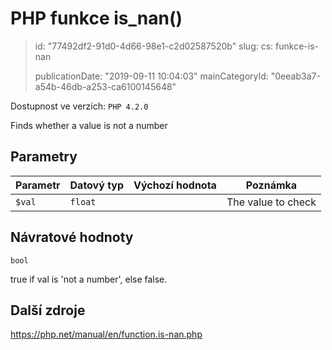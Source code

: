 PHP funkce is_nan()
===================

> id: "77492df2-91d0-4d66-98e1-c2d02587520b"
> slug:
> 	cs: funkce-is-nan
> 
> publicationDate: "2019-09-11 10:04:03"
> mainCategoryId: "0eeab3a7-a54b-46db-a253-ca6100145648"

Dostupnost ve verzích: `PHP 4.2.0`

Finds whether a value is not a number


Parametry
--------------

| Parametr | Datový typ | Výchozí hodnota | Poznámka |
|-----|-----|-----|-----|
| `$val` | `float` |  | The value to check |


Návratové hodnoty
----------------

`bool`

true if val is 'not a number',
else false.

Další zdroje
------------

https://php.net/manual/en/function.is-nan.php
